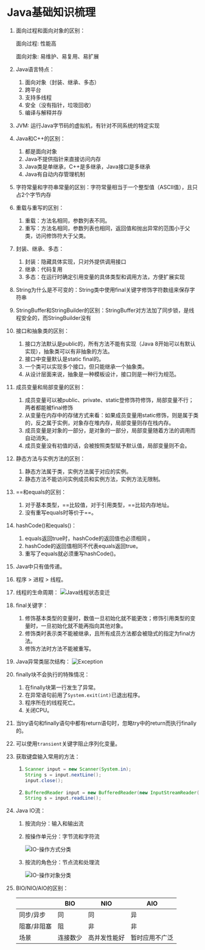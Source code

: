 # Java基础知识梳理

1. 面向过程和面向对象的区别：

   面向过程: 性能高

   面向对象: 易维护、易复用、易扩展

2. Java语言特点：

   1. 面向对象（封装、继承、多态）
   2. 跨平台
   3. 支持多线程
   4. 安全（没有指针，垃圾回收）
   5. 编译与解释并存

3. JVM: 运行Java字节码的虚拟机，有针对不同系统的特定实现

4. Java和C++的区别：

   1. 都是面向对象
   2. Java不提供指针来直接访问内存
   3. Java类是单继承，C++是多继承，Java接口是多继承
   4. Java有自动内存管理机制

5. 字符常量和字符串常量的区别：字符常量相当于一个整型值（ASCII值），且只占2个字节内存

6. 重载与重写的区别：

   1. 重载：方法名相同，参数列表不同。
   2. 重写：方法名相同，参数列表也相同，返回值和抛出异常的范围小于父类，访问修饰符大于父类。

7. 封装、继承、多态：

   1. 封装：隐藏具体实现，只对外提供调用接口
   2. 继承：代码复用
   3. 多态：在运行时确定引用变量的具体类型和调用方法，方便扩展实现

8. String为什么是不可变的：String类中使用final关键字修饰字符数组来保存字符串

9. StringBuffer和StringBuilder的区别：StringBuffer对方法加了同步锁，是线程安全的，而StringBuilder没有

10. 接口和抽象类的区别：

    1. 接口方法默认是public的，所有方法不能有实现（Java 8开始可以有默认实现），抽象类可以有非抽象的方法。
    2. 接口中变量默认是static final的。
    3. 一个类可以实现多个接口，但只能继承一个抽象类。
    4. 从设计层面来说，抽象是一种模板设计，接口则是一种行为规范。

11. 成员变量和局部变量的区别：

    1. 成员变量可以被public、private、static登修饰符修饰，局部变量不行；两者都能被final修饰
    2. 从变量在内存中的存储方式来看：如果成员变量用static修饰，则是属于类的，反之属于实例，对象存在堆内存，局部变量则存在栈内存。
    3. 成员变量是对象的一部分，是对象的一部分，局部变量随着方法的调用而自动消失。
    4. 成员变量没有初值的话，会被按照类型赋予默认值，局部变量则不会。

12. 静态方法与实例方法的区别：

    1. 静态方法属于类，实例方法属于对应的实例。
    2. 静态方法不能访问实例成员和实例方法，实例方法无限制。

13. ==和equals的区别：

    1. 对于基本类型，==比较值，对于引用类型，==比较内存地址。
    2. 没有重写equals时等价于==。

14. hashCode()和equals()：

    1. equals返回true时，hashCode的返回值也必须相同 。
    2. hashCode的返回值相同不代表equals返回true。
    3. 重写了equals就必须重写hashCode()。

15. Java中只有值传递。

16. 程序 > 进程 > 线程。

17. 线程的生命周期：
    ![Java线程状态变迁](_v_images/20191203211343516_9129.png)

18. final关键字：

    1. 修饰基本类型的变量时，数值一旦初始化就不能更改；修饰引用类型的变量时，一旦初始化就不能再指向其他对象。
    2. 修饰类时表示类不能被继承，且所有成员方法都会被隐式的指定为final方法。
    3. 修饰方法时方法不能被重写。

19. Java异常类层次结构：
    ![Exception](_v_images/20191203211518938_26681.png)

20. finally块不会执行的特殊情况：

    1. 在finally块第一行发生了异常。
    2. 在异常语句前用了`System.exit(int)`已退出程序。
    3. 程序所在的线程死亡。
    4. 关闭CPU。

21. 当try语句和finally语句中都有return语句时，忽略try中的return而执行finally的。

22. 可以使用`transient`关键字阻止序列化变量。

23. 获取键盘输入常用的方法：

    1. ```Java
       Scanner input = new Scanner(System.in);
       String s = input.nextLine();
       input.close();
       ```

    2. ```Java
       BufferedReader input = new BufferedReader(new InputStreamReader(System.in));
       String s = input.readLine();
       ```

24. Java IO流：

    1. 按流向分：输入和输出流

    2. 按操作单元分：字节流和字符流

       ![IO-操作方式分类](_v_images/20191203211550972_5337.png)

    3. 按流的角色分：节点流和处理流

       ![IO-操作对象分类](_v_images/20191203211614843_12834.png)

25. BIO/NIO/AIO的区别：

    |             | BIO      | NIO          | AIO            |
    | ----------- | -------- | ------------ | -------------- |
    | 同步/异步   | 同       | 同           | 异             |
    | 阻塞/非阻塞 | 阻       | 非           | 非             |
    | 场景        | 连接数少 | 高并发性能好 | 暂时应用不广泛 |

